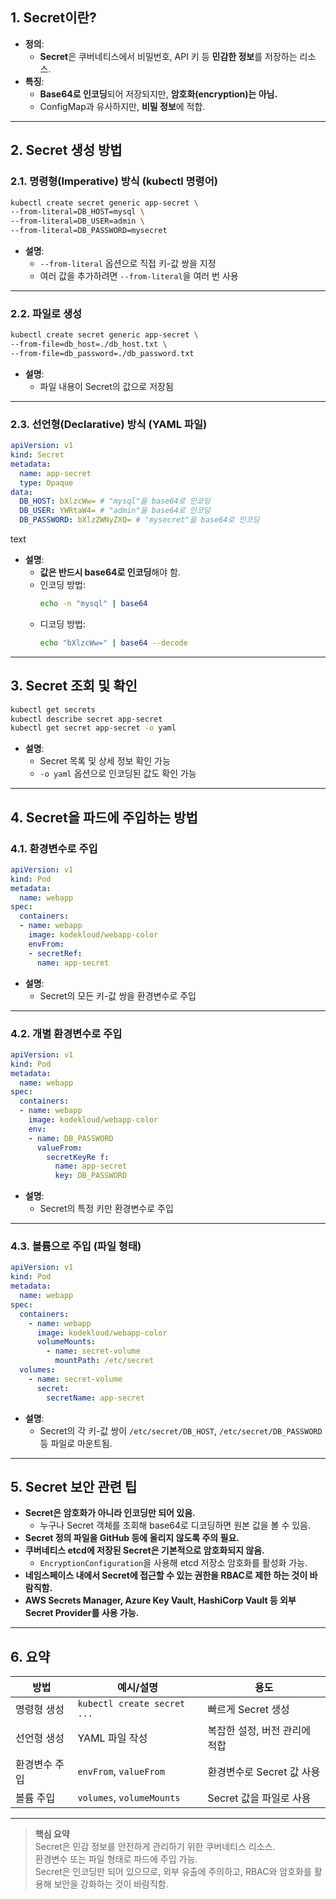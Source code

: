 ## 1. Secret이란?

- **정의**:  
  - **Secret**은 쿠버네티스에서 비밀번호, API 키 등 **민감한 정보**를 저장하는 리소스.
- **특징**:  
  - **Base64로 인코딩**되어 저장되지만, **암호화(encryption)는 아님.**
  - ConfigMap과 유사하지만, **비밀 정보**에 적합.

---

## 2. Secret 생성 방법

### 2.1. 명령형(Imperative) 방식 (kubectl 명령어)
```bash
kubectl create secret generic app-secret \
--from-literal=DB_HOST=mysql \
--from-literal=DB_USER=admin \ 
--from-literal=DB_PASSWORD=mysecret
```

- **설명**:  
  - `--from-literal` 옵션으로 직접 키-값 쌍을 지정
  - 여러 값을 추가하려면 `--from-literal`을 여러 번 사용

---

### 2.2. 파일로 생성

```bash
kubectl create secret generic app-secret \
--from-file=db_host=./db_host.txt \
--from-file=db_password=./db_password.txt
```

- **설명**:  
  - 파일 내용이 Secret의 값으로 저장됨

---

### 2.3. 선언형(Declarative) 방식 (YAML 파일)
```yaml
apiVersion: v1
kind: Secret
metadata:
  name: app-secret
  type: Opaque
data:
  DB_HOST: bXlzcWw= # "mysql"을 base64로 인코딩
  DB_USER: YWRtaW4= # "admin"을 base64로 인코딩
  DB_PASSWORD: bXlzZWNyZXQ= # "mysecret"을 base64로 인코딩
```
text
- **설명**:  
  - **값은 반드시 base64로 인코딩**해야 함.
  - 인코딩 방법:
    ```bash
    echo -n "mysql" | base64
    ```
  - 디코딩 방법:
    ```bash
    echo "bXlzcWw=" | base64 --decode
    ```

---

## 3. Secret 조회 및 확인
```bash
kubectl get secrets
kubectl describe secret app-secret
kubectl get secret app-secret -o yaml
```

- **설명**:  
  - Secret 목록 및 상세 정보 확인 가능
  - `-o yaml` 옵션으로 인코딩된 값도 확인 가능

---

## 4. Secret을 파드에 주입하는 방법

### 4.1. 환경변수로 주입
```yaml
apiVersion: v1
kind: Pod
metadata:
  name: webapp
spec:
  containers:
  - name: webapp
    image: kodekloud/webapp-color
    envFrom:
    - secretRef:
      name: app-secret
```

- **설명**:  
  - Secret의 모든 키-값 쌍을 환경변수로 주입

---

### 4.2. 개별 환경변수로 주입
```yaml
apiVersion: v1
kind: Pod
metadata:
  name: webapp
spec:
  containers:
  - name: webapp
    image: kodekloud/webapp-color
    env:
    - name: DB_PASSWORD
      valueFrom:
        secretKeyRe f:
          name: app-secret
          key: DB_PASSWORD
```

- **설명**:  
  - Secret의 특정 키만 환경변수로 주입

---

### 4.3. 볼륨으로 주입 (파일 형태)
```yaml
apiVersion: v1
kind: Pod
metadata:
  name: webapp
spec:
  containers:
    - name: webapp
      image: kodekloud/webapp-color
      volumeMounts:
        - name: secret-volume
          mountPath: /etc/secret
  volumes:
    - name: secret-volume
      secret:
        secretName: app-secret
```

- **설명**:  
  - Secret의 각 키-값 쌍이 `/etc/secret/DB_HOST`, `/etc/secret/DB_PASSWORD` 등 파일로 마운트됨.

---

## 5. Secret 보안 관련 팁

- **Secret은 암호화가 아니라 인코딩만 되어 있음.**
  - 누구나 Secret 객체를 조회해 base64로 디코딩하면 원본 값을 볼 수 있음.
- **Secret 정의 파일을 GitHub 등에 올리지 않도록 주의 필요.**
- **쿠버네티스 etcd에 저장된 Secret은 기본적으로 암호화되지 않음.**
  - `EncryptionConfiguration`을 사용해 etcd 저장소 암호화를 활성화 가능.
- **네임스페이스 내에서 Secret에 접근할 수 있는 권한을 RBAC로 제한 하는 것이 바람직함.**
- **AWS Secrets Manager, Azure Key Vault, HashiCorp Vault 등 외부 Secret Provider를 사용 가능.**

---

## 6. 요약

| 방법                | 예시/설명                                      | 용도                        |
|---------------------|-----------------------------------------------|-----------------------------|
| 명령형 생성         | `kubectl create secret ...`                   | 빠르게 Secret 생성           |
| 선언형 생성         | YAML 파일 작성                                | 복잡한 설정, 버전 관리에 적합 |
| 환경변수 주입       | `envFrom`, `valueFrom`                        | 환경변수로 Secret 값 사용     |
| 볼륨 주입           | `volumes`, `volumeMounts`                     | Secret 값을 파일로 사용       |

---

> **핵심 요약**  
> Secret은 민감 정보를 안전하게 관리하기 위한 쿠버네티스 리소스.  
> 환경변수 또는 파일 형태로 파드에 주입 가능.  
> Secret은 인코딩만 되어 있으므로, 외부 유출에 주의하고, RBAC와 암호화를 활용해 보안을 강화하는 것이 바람직함.
